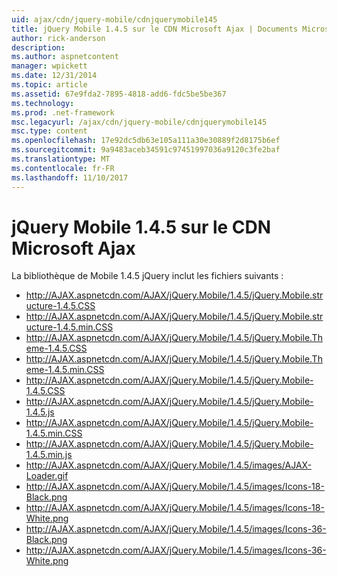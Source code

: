 ```yaml
---
uid: ajax/cdn/jquery-mobile/cdnjquerymobile145
title: jQuery Mobile 1.4.5 sur le CDN Microsoft Ajax | Documents Microsoft
author: rick-anderson
description: 
ms.author: aspnetcontent
manager: wpickett
ms.date: 12/31/2014
ms.topic: article
ms.assetid: 67e9fda2-7895-4818-add6-fdc5be5be367
ms.technology: 
ms.prod: .net-framework
msc.legacyurl: /ajax/cdn/jquery-mobile/cdnjquerymobile145
msc.type: content
ms.openlocfilehash: 17e92dc5db63e105a111a30e30889f2d8175b6ef
ms.sourcegitcommit: 9a9483aceb34591c97451997036a9120c3fe2baf
ms.translationtype: MT
ms.contentlocale: fr-FR
ms.lasthandoff: 11/10/2017
---
```

<a name="jquery-mobile-145-on-the-microsoft-ajax-cdn"></a>jQuery Mobile 1.4.5 sur le CDN Microsoft Ajax
====================
La bibliothèque de Mobile 1.4.5 jQuery inclut les fichiers suivants :

- http://AJAX.aspnetcdn.com/AJAX/jQuery.Mobile/1.4.5/jQuery.Mobile.structure-1.4.5.CSS
- http://AJAX.aspnetcdn.com/AJAX/jQuery.Mobile/1.4.5/jQuery.Mobile.structure-1.4.5.min.CSS
- http://AJAX.aspnetcdn.com/AJAX/jQuery.Mobile/1.4.5/jQuery.Mobile.Theme-1.4.5.CSS
- http://AJAX.aspnetcdn.com/AJAX/jQuery.Mobile/1.4.5/jQuery.Mobile.Theme-1.4.5.min.CSS
- http://AJAX.aspnetcdn.com/AJAX/jQuery.Mobile/1.4.5/jQuery.Mobile-1.4.5.CSS
- http://AJAX.aspnetcdn.com/AJAX/jQuery.Mobile/1.4.5/jQuery.Mobile-1.4.5.js
- http://AJAX.aspnetcdn.com/AJAX/jQuery.Mobile/1.4.5/jQuery.Mobile-1.4.5.min.CSS
- http://AJAX.aspnetcdn.com/AJAX/jQuery.Mobile/1.4.5/jQuery.Mobile-1.4.5.min.js
- http://AJAX.aspnetcdn.com/AJAX/jQuery.Mobile/1.4.5/images/AJAX-Loader.gif
- http://AJAX.aspnetcdn.com/AJAX/jQuery.Mobile/1.4.5/images/Icons-18-Black.png
- http://AJAX.aspnetcdn.com/AJAX/jQuery.Mobile/1.4.5/images/Icons-18-White.png
- http://AJAX.aspnetcdn.com/AJAX/jQuery.Mobile/1.4.5/images/Icons-36-Black.png
- http://AJAX.aspnetcdn.com/AJAX/jQuery.Mobile/1.4.5/images/Icons-36-White.png
